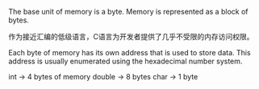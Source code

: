 The base unit of memory is a byte.
Memory is represented as a block of bytes.

作为接近汇编的低级语言，C语言为开发者提供了几乎不受限的内存访问权限。

Each byte of memory has its own address that is used to store data.
This address is usually enumerated using the hexadecimal number system.

int -> 4 bytes of memory
double -> 8 bytes 
char -> 1 byte

